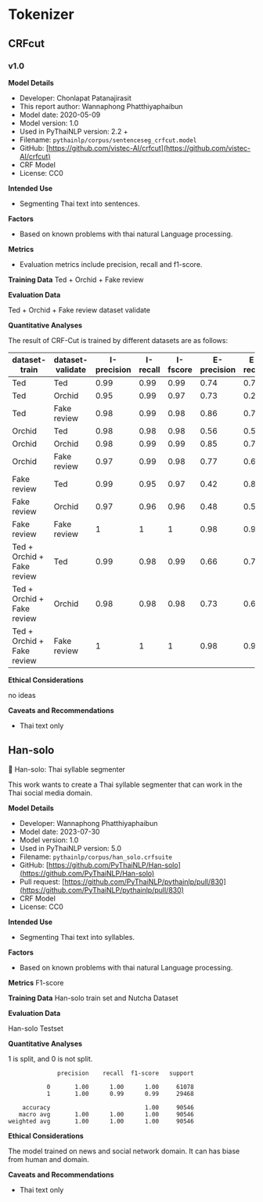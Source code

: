 # Tokenizer
## CRFcut
### v1.0
**Model Details**

- Developer: Chonlapat Patanajirasit
- This report author: Wannaphong Phatthiyaphaibun
- Model date: 2020-05-09
- Model version: 1.0
- Used in PyThaiNLP version: 2.2 +
- Filename: `pythainlp/corpus/sentenceseg_crfcut.model`
- GitHub: [https://github.com/vistec-AI/crfcut](https://github.com/vistec-AI/crfcut)
- CRF Model
- License: CC0

**Intended Use**
- Segmenting Thai text into sentences.

**Factors**
- Based on known problems with thai natural Language processing.

**Metrics**
- Evaluation metrics include precision, recall and f1-score.

**Training Data**
Ted + Orchid + Fake review

**Evaluation Data**

Ted + Orchid + Fake review dataset validate

**Quantitative Analyses**

The result of CRF-Cut is trained by different datasets are as follows:

| dataset-train              | dataset-validate | I-precision | I-recall | I-fscore | E-precision | E-recall | E-fscore | space-correct |
|----------------------------|------------------|-------------|----------|----------|-------------|----------|----------|---------------|
| Ted                        | Ted              | 0.99        | 0.99     | 0.99     | 0.74        | 0.70     | 0.72     | 0.82          |
| Ted                        | Orchid           | 0.95        | 0.99     | 0.97     | 0.73        | 0.24     | 0.36     | 0.73          |
| Ted                        | Fake review      | 0.98        | 0.99     | 0.98     | 0.86        | 0.70     | 0.77     | 0.78          |
| Orchid                     | Ted              | 0.98        | 0.98     | 0.98     | 0.56        | 0.59     | 0.58     | 0.71          |
| Orchid                     | Orchid           | 0.98        | 0.99     | 0.99     | 0.85        | 0.71     | 0.77     | 0.87          |
| Orchid                     | Fake review      | 0.97        | 0.99     | 0.98     | 0.77        | 0.63     | 0.69     | 0.70          |
| Fake review                | Ted              | 0.99        | 0.95     | 0.97     | 0.42        | 0.85     | 0.56     | 0.56          |
| Fake review                | Orchid           | 0.97        | 0.96     | 0.96     | 0.48        | 0.59     | 0.53     | 0.67          |
| Fake review                | Fake review      | 1           | 1        | 1        | 0.98        | 0.96     | 0.97     | 0.97          |
| Ted + Orchid + Fake review | Ted              | 0.99        | 0.98     | 0.99     | 0.66        | 0.77     | 0.71     | 0.78          |
| Ted + Orchid + Fake review | Orchid           | 0.98        | 0.98     | 0.98     | 0.73        | 0.66     | 0.69     | 0.82          |
| Ted + Orchid + Fake review | Fake review      | 1           | 1        | 1        | 0.98        | 0.95     | 0.96     | 0.96          |


**Ethical Considerations**

no ideas

**Caveats and Recommendations**

- Thai text only

## Han-solo

🪿 Han-solo: Thai syllable segmenter

This work wants to create a Thai syllable segmenter that can work in the Thai social media domain.

**Model Details**

- Developer: Wannaphong Phatthiyaphaibun
- Model date: 2023-07-30
- Model version: 1.0
- Used in PyThaiNLP version: 5.0
- Filename: `pythainlp/corpus/han_solo.crfsuite`
- GitHub: [https://github.com/PyThaiNLP/Han-solo](https://github.com/PyThaiNLP/Han-solo)
- Pull request: [https://github.com/PyThaiNLP/pythainlp/pull/830](https://github.com/PyThaiNLP/pythainlp/pull/830)
- CRF Model
- License: CC0

**Intended Use**

- Segmenting Thai text into syllables.


**Factors**
- Based on known problems with thai natural Language processing.

**Metrics**
F1-score

**Training Data**
Han-solo train set and Nutcha Dataset

**Evaluation Data**

Han-solo Testset

**Quantitative Analyses**

1 is split, and 0 is not split.

```
              precision    recall  f1-score   support

           0       1.00      1.00      1.00     61078
           1       1.00      0.99      0.99     29468

    accuracy                           1.00     90546
   macro avg       1.00      1.00      1.00     90546
weighted avg       1.00      1.00      1.00     90546
```

**Ethical Considerations**

The model trained on news and social network domain. It can has biase from human and domain.

**Caveats and Recommendations**

- Thai text only
